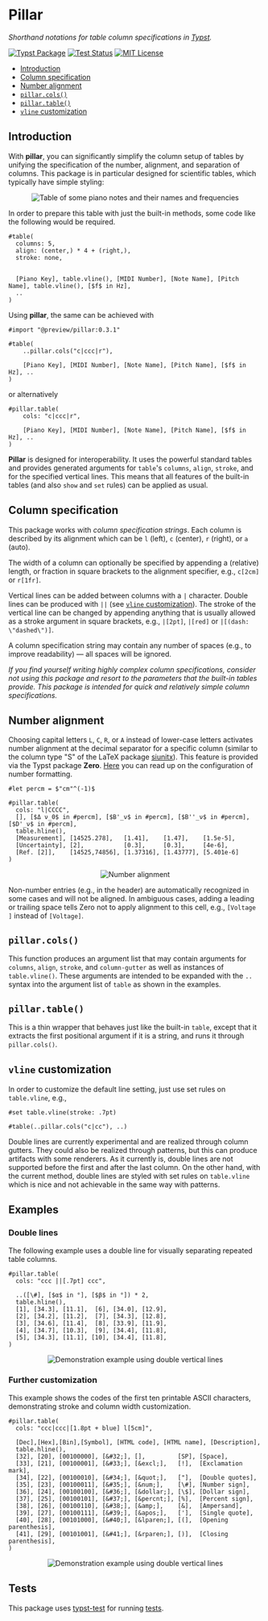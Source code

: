 # Pillar

_Shorthand notations for table column specifications in [Typst](https://typst.app/)._


[![Typst Package](https://img.shields.io/badge/dynamic/toml?url=https%3A%2F%2Fraw.githubusercontent.com%2FMc-Zen%2Fpillar%2Fv0.3.1%2Ftypst.toml&query=%24.package.version&prefix=v&logo=typst&label=package&color=239DAD)](https://typst.app/universe/package/pillar)
[![Test Status](https://github.com/Mc-Zen/pillar/actions/workflows/run_tests.yml/badge.svg)](https://github.com/Mc-Zen/pillar/actions/workflows/run_tests.yml)
[![MIT License](https://img.shields.io/badge/license-MIT-blue)](https://github.com/Mc-Zen/pillar/blob/main/LICENSE)



- [Introduction](#introduction)
- [Column specification](#column-specification)
- [Number alignment](#number-alignment)
- [`pillar.cols()`](#pillarcols)
- [`pillar.table()`](#pillartable)
- [`vline` customization](#vline-customization)

## Introduction
With **pillar**, you can significantly simplify the column setup of tables by unifying the specification of the number, alignment, and separation of columns. This package is in particular designed for scientific tables, which typically have simple styling:


<p align="center">
  <picture>
    <source media="(prefers-color-scheme: light)" srcset="docs/images/piano-keys.svg">
    <source media="(prefers-color-scheme: dark)" srcset="docs/images/piano-keys-dark.svg">
    <img alt="Table of some piano notes and their names and frequencies" src="docs/images/piano-keys.svg">
  </picture>
</p>

In order to prepare this table with just the built-in methods, some code like the following would be required.
```typ
#table(
  columns: 5,
  align: (center,) * 4 + (right,),
  stroke: none,


  [Piano Key], table.vline(), [MIDI Number], [Note Name], [Pitch Name], table.vline(), [$f$ in Hz],
  ..
)
```
Using **pillar**, the same can be achieved with 
```typ
#import "@preview/pillar:0.3.1"

#table(
    ..pillar.cols("c|ccc|r"),

    [Piano Key], [MIDI Number], [Note Name], [Pitch Name], [$f$ in Hz], ..
)
```
or alternatively 
```typ
#pillar.table(
    cols: "c|ccc|r",

    [Piano Key], [MIDI Number], [Note Name], [Pitch Name], [$f$ in Hz], ..
)
```

**Pillar** is designed for interoperability. It uses the powerful standard tables and provides generated arguments for `table`'s `columns`, `align`, `stroke`, and for the specified vertical lines. This means that all features of the built-in tables (and also `show` and `set` rules) can be applied as usual. 




## Column specification

This package works with _column specification strings_. Each column is described by its alignment which can be `l` (left), `c` (center), `r` (right), or `a` (auto). 

The width of a column can optionally be specified by appending a (relative) length, or fraction in square brackets to the alignment specifier, e.g., `c[2cm]` or `r[1fr]`. 

Vertical lines can be added between columns with a `|` character. Double lines can be produced with `||` (see [`vline` customization](#vline-customization)). The stroke of the vertical line can be changed by appending anything that is usually allowed as a stroke argument in square brackets, e.g., `|[2pt]`, `|[red]` or `|[(dash: \"dashed\")]`. 

A column specification string may contain any number of spaces (e.g., to improve readability) — all spaces will be ignored. 

_If you find yourself writing highly complex column specifications, consider not using this package and resort to the parameters that the built-in tables provide. This package is intended for quick and relatively simple column specifications._

## Number alignment

Choosing capital letters `L`, `C`, `R`, or `A` instead of lower-case letters activates number alignment at the decimal separator for a specific column (similar to the column type "S" of the LaTeX package [siunitx](https://github.com/josephwright/siunitx)). This feature is provided via the Typst package **Zero**. [Here](https://github.com/Mc-Zen/zero) you can read up on the configuration of number formatting. 

```typ
#let percm = $"cm"^(-1)$

#pillar.table(
  cols: "l|CCCC",
  [], [$Δ ν_0$ in #percm], [$B'_ν$ in #percm], [$B''_ν$ in #percm], [$D'_ν$ in #percm],
  table.hline(),
  [Measurement], [14525.278],   [1.41],    [1.47],    [1.5e-5],
  [Uncertainty], [2],           [0.3],     [0.3],     [4e-6],
  [Ref. [2]],    [14525,74856], [1.37316], [1.43777], [5.401e-6]
)
```


<p align="center">
  <picture>
    <source media="(prefers-color-scheme: light)" srcset="docs/images/number-alignment.svg">
    <source media="(prefers-color-scheme: dark)" srcset="docs/images/number-alignment-dark.svg">
    <img alt="Number alignment" src="docs/images/number-alignment.svg">
  </picture>
</p>


Non-number entries (e.g., in the header) are automatically recognized in some cases and will not be aligned. In ambiguous cases, adding a leading or trailing space tells Zero not to apply alignment to this cell, e.g., `[Voltage ]` instead of `[Voltage]`. 


## `pillar.cols()`

This function produces an argument list that may contain arguments for `columns`, `align`, `stroke`, and `column-gutter` as well as instances of `table.vline()`. These arguments are intended to be expanded with the `..` syntax into the argument list of `table` as shown in the examples.  

## `pillar.table()`

This is a thin wrapper that behaves just like the built-in `table`, except that it extracts the first positional argument if it is a string, and runs it through `pillar.cols()`. 

## `vline` customization

In order to customize the default line setting, just use set rules on `table.vline`, e.g., 
```typ
#set table.vline(stroke: .7pt)

#table(..pillar.cols("c|cc"), ..)
```

Double lines are currently experimental and are realized through column gutters. They could also be realized through patterns, but this can produce artifacts with some renderers. As it currently is, double lines are not supported before the first and after the last column. On the other hand, with the current method, double lines are styled with set rules on `table.vline` which is nice and not achievable in the same way with patterns. 

## Examples

### Double lines
The following example uses a double line for visually separating repeated table columns. 
```typ
#pillar.table(
  cols: "ccc ||[.7pt] ccc",
  
  ..([\#], [$α$ in °], [$β$ in °]) * 2,
  table.hline(),
  [1], [34.3], [11.1],  [6], [34.0], [12.9],
  [2], [34.2], [11.2],  [7], [34.3], [12.8],
  [3], [34.6], [11.4],  [8], [33.9], [11.9],
  [4], [34.7], [10.3],  [9], [34.4], [11.8],
  [5], [34.3], [11.1], [10], [34.4], [11.8],
)
```


<p align="center">
  <picture>
    <source media="(prefers-color-scheme: light)" srcset="docs/images/measurement-results.svg">
    <source media="(prefers-color-scheme: dark)" srcset="docs/images/measurement-results-dark.svg">
    <img alt="Demonstration example using double vertical lines" src="docs/images/measurement-results.svg">
  </picture>
</p>

### Further customization

This example shows the codes of the first ten printable ASCII characters, demonstrating stroke and column width customization. 

```typ
#pillar.table(
  cols: "ccc|ccc|[1.8pt + blue] l[5cm]",
  
  [Dec],[Hex],[Bin],[Symbol], [HTML code], [HTML name], [Description],
  table.hline(),
  [32], [20], [00100000], [&#32;], [],         [SP], [Space],
  [33], [21], [00100001], [&#33;], [&excl;],   [!],  [Exclamation mark],
  [34], [22], [00100010], [&#34;], [&quot;],   ["],  [Double quotes],
  [35], [23], [00100011], [&#35;], [&num;],    [\#], [Number sign],
  [36], [24], [00100100], [&#36;], [&dollar;], [\$], [Dollar sign],
  [37], [25], [00100101], [&#37;], [&percnt;], [%],  [Percent sign],
  [38], [26], [00100110], [&#38;], [&amp;],    [&],  [Ampersand],
  [39], [27], [00100111], [&#39;], [&apos;],   ['],  [Single quote],
  [40], [28], [00101000], [&#40;], [&lparen;], [(],  [Opening parenthesis],
  [41], [29], [00101001], [&#41;], [&rparen;], [)],  [Closing parenthesis],
)
```

<p align="center">
  <picture>
    <source media="(prefers-color-scheme: light)" srcset="docs/images/ascii-table.svg">
    <source media="(prefers-color-scheme: dark)" srcset="docs/images/ascii-table-dark.svg">
    <img alt="Demonstration example using double vertical lines" src="docs/images/ascii-table.svg">
  </picture>
</p>

## Tests
This package uses [typst-test](https://github.com/tingerrr/typst-test/) for running [tests](tests/). 
